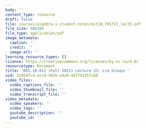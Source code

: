 ```yaml
---
body: ''
content_type: resource
draft: false
file: courses/algebra-i-student-notes/mit18_701f21_lec33.pdf
file_size: 586386
file_type: application/pdf
image_metadata:
  caption: ''
  credit: ''
  image-alt: ''
learning_resource_types: []
license: https://creativecommons.org/licenses/by-nc-sa/4.0/
resourcetype: Document
title: 'RES.18-011 (Fall 2021) Lecture 33: Lie Groups '
uid: 2c024fc4-accd-4826-a4a0-4d7743257c60
video_files:
  video_captions_file: ''
  video_thumbnail_file: ''
  video_transcript_file: ''
video_metadata:
  video_speakers: ''
  video_tags: ''
  youtube_description: ''
  youtube_id: ''
---
```

